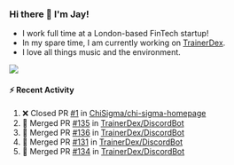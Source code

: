 ### Hi there 👋 I'm Jay!
* I work full time at a London-based FinTech startup!
* In my spare time, I am currently working on [TrainerDex](https://www.github.com/TrainerDex).
* I love all things music and the environment.

[<img src="https://github-readme-stats.vercel.app/api/wakatime?username=TurnrDev&layout=compact&custom_title=Last 7 Days Language Breakdown" />](https://wakatime.com/@TurnrDev)  

#### :zap: Recent Activity
<!--START_SECTION:activity-->
1. ❌ Closed PR [#1](https://github.com/ChiSigma/chi-sigma-homepage/pull/1) in [ChiSigma/chi-sigma-homepage](https://github.com/ChiSigma/chi-sigma-homepage)
2. 🎉 Merged PR [#135](https://github.com/TrainerDex/DiscordBot/pull/135) in [TrainerDex/DiscordBot](https://github.com/TrainerDex/DiscordBot)
3. 🎉 Merged PR [#136](https://github.com/TrainerDex/DiscordBot/pull/136) in [TrainerDex/DiscordBot](https://github.com/TrainerDex/DiscordBot)
4. 🎉 Merged PR [#131](https://github.com/TrainerDex/DiscordBot/pull/131) in [TrainerDex/DiscordBot](https://github.com/TrainerDex/DiscordBot)
5. 🎉 Merged PR [#134](https://github.com/TrainerDex/DiscordBot/pull/134) in [TrainerDex/DiscordBot](https://github.com/TrainerDex/DiscordBot)
<!--END_SECTION:activity-->
